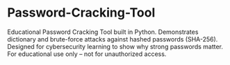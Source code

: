 # Password-Cracking-Tool
Educational Password Cracking Tool built in Python. Demonstrates dictionary and brute-force attacks against hashed passwords (SHA-256). Designed for cybersecurity learning to show why strong passwords matter. For educational use only – not for unauthorized access.
